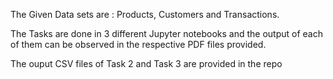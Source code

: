 The Given Data sets are : Products, Customers and Transactions.

The Tasks are done in 3 different Jupyter notebooks and the output of each of them can be observed in the respective PDF files provided.

The ouput CSV files of Task 2 and Task 3 are provided in the repo 
